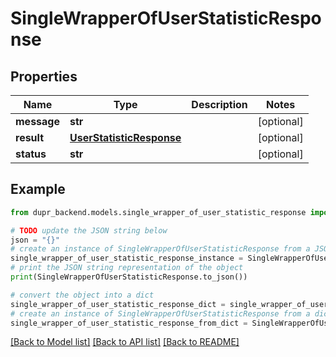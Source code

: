# SingleWrapperOfUserStatisticResponse


## Properties

Name | Type | Description | Notes
------------ | ------------- | ------------- | -------------
**message** | **str** |  | [optional] 
**result** | [**UserStatisticResponse**](UserStatisticResponse.md) |  | [optional] 
**status** | **str** |  | [optional] 

## Example

```python
from dupr_backend.models.single_wrapper_of_user_statistic_response import SingleWrapperOfUserStatisticResponse

# TODO update the JSON string below
json = "{}"
# create an instance of SingleWrapperOfUserStatisticResponse from a JSON string
single_wrapper_of_user_statistic_response_instance = SingleWrapperOfUserStatisticResponse.from_json(json)
# print the JSON string representation of the object
print(SingleWrapperOfUserStatisticResponse.to_json())

# convert the object into a dict
single_wrapper_of_user_statistic_response_dict = single_wrapper_of_user_statistic_response_instance.to_dict()
# create an instance of SingleWrapperOfUserStatisticResponse from a dict
single_wrapper_of_user_statistic_response_from_dict = SingleWrapperOfUserStatisticResponse.from_dict(single_wrapper_of_user_statistic_response_dict)
```
[[Back to Model list]](../README.md#documentation-for-models) [[Back to API list]](../README.md#documentation-for-api-endpoints) [[Back to README]](../README.md)


